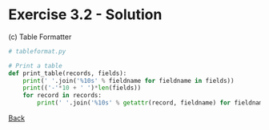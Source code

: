 # Exercise 3.2 - Solution

(c) Table Formatter

```python
# tableformat.py

# Print a table
def print_table(records, fields):
    print(' '.join('%10s' % fieldname for fieldname in fields))
    print(('-'*10 + ' ')*len(fields))
    for record in records:
        print(' '.join('%10s' % getattr(record, fieldname) for fieldname in fields))
```



[Back](ex3_2.md)
